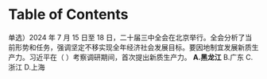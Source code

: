 # Table of Contents



单选）2024 年 7 月 15 日至 18 日，二十届三中全会在北京举行。全会分析了当前形势和任务，强调坚定不移实现全年经济社会发展目标。要因地制宜发展新质生产力。习近平在（ ）考察调研期间，首次提出新质生产力。
**A.黑龙江**
B.广东
C.浙江
D.上海

